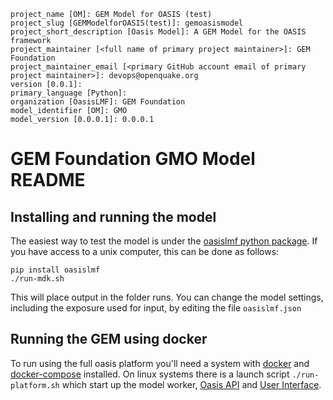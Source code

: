 ```
project_name [OM]: GEM Model for OASIS (test)
project_slug [GEMModelforOASIS(test)]: gemoasismodel
project_short_description [Oasis Model]: A GEM Model for the OASIS framework
project_maintainer [<full name of primary project maintainer>]: GEM Foundation
project_maintainer_email [<primary GitHub account email of primary project maintainer>]: devops@openquake.org
version [0.0.1]: 
primary_language [Python]: 
organization [OasisLMF]: GEM Foundation
model_identifier [OM]: GMO
model_version [0.0.0.1]: 0.0.0.1
```


GEM Foundation GMO Model README
====================================================================================

## Installing and running the model

The easiest way to test the model is under the [oasislmf python package](https://github.com/OasisLMF/OasisLMF). If you have access to a unix computer, this can be done as follows:
```
pip install oasislmf
./run-mdk.sh
```
This will place output in the folder runs.
You can change the model settings, including the exposure used for input, by editing the file `oasislmf.json`


## Running the GEM using docker 

To run using the full oasis platform you'll need a system with [docker](https://docs.docker.com/get-docker/) and [docker-compose](https://docs.docker.com/compose/install/) installed.
On linux systems there is a launch script `./run-platform.sh` which start up the model worker, [Oasis API](http://localhost:8000/) and [User Interface](http://localhost:8080/).
